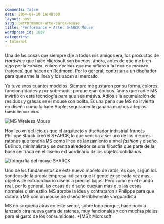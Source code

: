 ```yaml
---
comments: false
date: 2004-07-10 16:48:00
layout: post
slug: performance-arte-sarck-mouse
title: 'Performance + Arte: S+ARCK Mouse'
wordpress_id: 1837
categories:
- Internet
---
```


Una de las cosas que siempre dije a todos mis amigos era, los productos de _Hardware_ que hace Microsoft son buenos. Ahora, antes de que me tiren algo por la cabeza, quiero decirles que me refiero a la línea de _mouses_ (ratones) que hacen en Redmond. Por lo general, contratan a un diseñador para que arme la línea y los sacan al mercado.





Yo tuve unos cuantos modelos. Siempre me gustaron por su forma, colores, funcionalidades y por sobretodo: porque eran ópticos. Antes que nadie MS invirtió en esta tecnología para que sea masiva. Adiós a la acumulación de residuos y grasas en el mouse con bolita. Es una pena que MS no invierta en diseño como lo hace Apple, seguramente ganaría muchos adeptos también por eso.





![MS Wireless Mouse](http://www.minid.net/images/WirelessOpticalMouse.png)





Hoy leo en del.icio.us que el arquitecto y diseñador industrial francés Philippe Starck creó el S+ARCK, lo que vendría a ser uno de los mejores ratones que tendría MS como línea de lanzamiento a nivel _fashion_ y diseño. Es lindo, minimalista y se centra alrededor de una filosofía que parte de la base centrada en el diseño extraordinario de los objetos cotidianos.





![fotografía del mouse S+ARCK](http://www.minid.net/images/sarc-mouse.png)





Uno de los fundamentos de este nuevo modelo de ratón, es que, según los sondeos de la propia empresa indican que la gente exige cada vez más, objetos de extraordinario diseño a precios bajos. Pero como en el mundo real, por lo general, las cosas de diseño cuestan más que las cosas normales o sin estilo, MS aprobó la idea y contrataron a Philippe para que dotara a MS con un mouse de diseño terriblemente vanguardista.





MS no se queda atrás en este sector, sobre todo porque, hace poco a lanzado otra nueva gama de ratones, muy funcionales y con muchas pieles para el gusto de los consumidores.
  *[MS]: Microsoft
